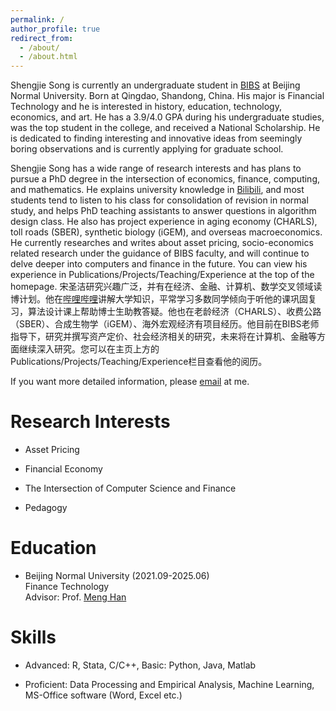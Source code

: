 ```yaml
---
permalink: /
author_profile: true
redirect_from: 
  - /about/
  - /about.html
---
```


Shengjie Song is currently an undergraduate student in [BIBS](https://bibs.bnu.edu.cn/) at Beijing Normal University. Born at Qingdao, Shandong, China. His major is Financial Technology and he is interested in history, education, technology, economics, and art. He has a 3.9/4.0 GPA during his undergraduate studies, was the top student in the college, and received a National Scholarship. He is dedicated to finding interesting and innovative ideas from seemingly boring observations and is currently applying for graduate school.

Shengjie Song has a wide range of research interests and has plans to pursue a PhD degree in the intersection of economics, finance, computing, and mathematics. He explains university knowledge in [Bilibili](https://space.bilibili.com/1329764887), and most students tend to listen to his class for consolidation of revision in normal study, and helps PhD teaching assistants to answer questions in algorithm design class. He also has project experience in aging economy (CHARLS), toll roads (SBER), synthetic biology (iGEM), and overseas macroeconomics. He currently researches and writes about asset pricing, socio-economics related research under the guidance of BIBS faculty, and will continue to delve deeper into computers and finance in the future. You can view his experience in Publications/Projects/Teaching/Experience at the top of the homepage.
宋圣洁研究兴趣广泛，并有在经济、金融、计算机、数学交叉领域读博计划。他在[哔哩哔哩](https://space.bilibili.com/1329764887)讲解大学知识，平常学习多数同学倾向于听他的课巩固复习，算法设计课上帮助博士生助教答疑。他也在老龄经济（CHARLS）、收费公路（SBER）、合成生物学（iGEM）、海外宏观经济有项目经历。他目前在BIBS老师指导下，研究并撰写资产定价、社会经济相关的研究，未来将在计算机、金融等方面继续深入研究。您可以在主页上方的Publications/Projects/Teaching/Experience栏目查看他的阅历。

If you want more detailed information, please [email](mailto:sjs@mail.bnu.edu.cn) at me. 

Research Interests
====
* Asset Pricing

* Financial Economy
  
* The Intersection of Computer Science and Finance
  
* Pedagogy

Education
====
* Beijing Normal University (2021.09-2025.06)  
  Finance Technology  
  Advisor: Prof. [Meng Han](https://bibs.bnu.edu.cn/teachers/qzjs/587d80e0309b4d559299abec5d16924b.htm)

Skills
===
* Advanced: R, Stata, C/C++, Basic: Python, Java, Matlab
  
* Proficient: Data Processing and Empirical Analysis, Machine Learning, MS-Office software (Word, Excel etc.)





